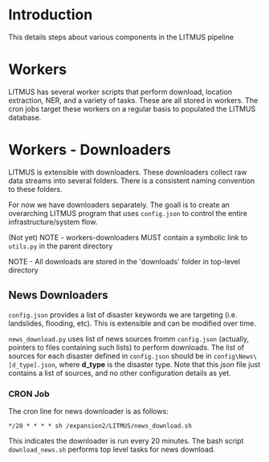 # Introduction
This details steps about various components in the LITMUS pipeline

# Workers
LITMUS has several worker scripts that perform download, location extraction, NER, and a variety of tasks. These are all stored in workers. The cron jobs target these workers on a regular basis to populated the LITMUS database.

# Workers - Downloaders
LITMUS is extensible with downloaders. These downloaders collect raw data streams into several folders. There is a consistent naming convention to these folders.

For now we have downloaders separately. The goall is to create an overarching LITMUS program that uses `config.json` to control the entire infrastructure/system flow.

(Not yet) NOTE - workers-downloaders MUST contain a symbolic link to `utils.py` in the parent directory

NOTE - All downloads are stored in the 'downloads' folder in top-level directory

## News Downloaders
`config.json` provides a list of disaster keywords we are targeting (i.e. landslides, flooding, etc). This is extensible and can be modified over time.

`news_download.py` uses list of news sources fromm `config.json` (actually, pointers to files containing such lists) to perform downloads. The list of sources for each disaster defined in `config.json` should be in `config\News\[d_type].json`, where **d_type** is the disaster type. Note that this *json* file just contains a list of sources, and no other configuration details as yet.

### CRON Job
The cron line for news downloader is as follows:

    */20 * * * * sh /expansion2/LITMUS/news_download.sh

This indicates the downloader is run every 20 minutes. The bash script `download_news.sh` performs top level tasks for news download.



